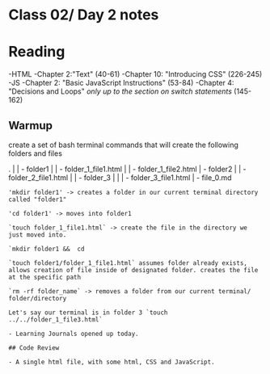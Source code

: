 # Class 02/ Day 2 notes

# Reading 

-HTML
  -Chapter 2:"Text" (40-61)
  -Chapter 10: "Introducing CSS" (226-245)
-JS
  -Chapter 2: "Basic JavaScript Instructions" (53-84)
  -Chapter 4: "Decisions and Loops" *only up to the section on switch statements* (145-162)






## Warmup
create a set of bash terminal commands that will create the following folders and files

.
|
| - folder1
|     | - folder_1_file1.html
|     | - folder_1_file2.html
| - folder2
|     | - folder_2_file1.html
|     | - folder_3
|     |     | - folder_3_file1.html
| - file_0.md

```
'mkdir folder1' -> creates a folder in our current terminal directory called "folder1"

'cd folder1' -> moves into folder1

`touch folder_1_file1.html` -> create the file in the directory we just moved into.

`mkdir folder1 &&  cd

`touch folder1/folder_1_file1.html` assumes folder already exists, allows creation of file inside of designated folder. creates the file at the specific path

`rm -rf folder_name` -> removes a folder from our current terminal/ folder/directory

Let's say our terminal is in folder 3 `touch ../../folder_1_file3.html`

- Learning Journals opened up today. 

## Code Review

- A single html file, with some html, CSS and JavaScript.
